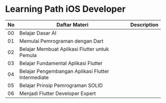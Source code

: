 # Learning Path iOS Developer

| No  | Daftar Materi  | Description |
| --- | ------------- | ------------- |
| 00  | Belajar Dasar AI  |   |
| 01  | Memulai Pemrograman dengan Dart  |   |
| 02  | Belajar Membuat Aplikasi Flutter untuk Pemula  |   |
| 03  | Belajar Fundamental Aplikasi Flutter  |   |
| 04  | Belajar Pengembangan Aplikasi Flutter Intermediate  |   |
| 05  | Belajar Prinsip Pemrograman SOLID  |   |
| 06  | Menjadi Flutter Developer Expert  |   |